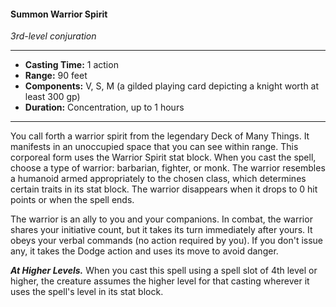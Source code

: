 #### Summon Warrior Spirit
*3rd-level conjuration*
___
- **Casting Time:** 1 action
- **Range:** 90 feet
- **Components:** V, S, M (a gilded playing card depicting a knight worth at least 300 gp)
- **Duration:** Concentration, up to 1 hours
___
You call forth a warrior spirit from the legendary Deck of Many Things. It manifests in an unoccupied space that you can see within range. This corporeal form uses the Warrior Spirit stat block. When you cast the spell, choose a type of warrior: barbarian, fighter, or monk. The warrior resembles a humanoid armed appropriately to the chosen class, which determines certain traits in its stat block. The warrior disappears when it drops to 0 hit points or when the spell ends.

The warrior is an ally to you and your companions. In combat, the warrior shares your initiative count, but it takes its turn immediately after yours. It obeys your verbal commands (no action required by you). If you don't issue any, it takes the Dodge action and uses its move to avoid danger.

***At Higher Levels.*** When you cast this spell using a spell slot of 4th level or higher, the creature assumes the higher level for that casting wherever it uses the spell's level in its stat block.
